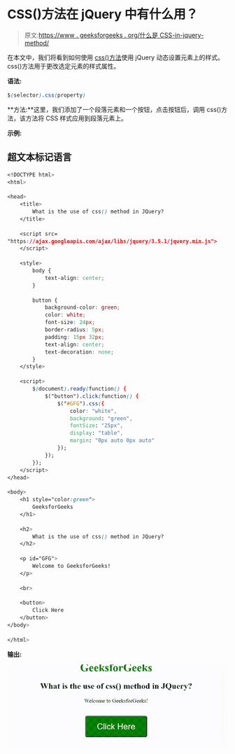 # CSS()方法在 jQuery 中有什么用？

> 原文:[https://www . geeksforgeeks . org/什么是 CSS-in-jquery-method/](https://www.geeksforgeeks.org/what-is-the-use-of-css-method-in-jquery/)

在本文中，我们将看到如何使用 [css()方法](https://www.geeksforgeeks.org/jquery-css-method/)使用 jQuery 动态设置元素上的样式。css()方法用于更改选定元素的样式属性。

**语法:**

```css
$(selector).css(property)
```

**方法:**这里，我们添加了一个段落元素和一个按钮，点击按钮后，调用 css()方法，该方法将 CSS 样式应用到段落元素上。

**示例:**

## 超文本标记语言

```css
<!DOCTYPE html>
<html>

<head>
    <title>
        What is the use of css() method in JQuery?
    </title>

    <script src=
"https://ajax.googleapis.com/ajax/libs/jquery/3.5.1/jquery.min.js">
    </script>

    <style>
        body {
            text-align: center;
        }

        button {
            background-color: green;
            color: white;
            font-size: 24px;
            border-radius: 5px;
            padding: 15px 32px;
            text-align: center;
            text-decoration: none;
        }
    </style>

    <script>
        $(document).ready(function() {
            $("button").click(function() {
                $("#GFG").css({
                    color: "white",
                    background: "green",
                    fontSize: "25px",
                    display: "table",
                    margin: "0px auto 0px auto"
                });
            });
        });
    </script>
</head>

<body>
    <h1 style="color:green">
        GeeksforGeeks
    </h1>

    <h2>
        What is the use of css() method in JQuery?
    </h2>

    <p id="GFG">
        Welcome to GeeksforGeeks!
    </p>

    <br>

    <button>
        Click Here
    </button>
</body>

</html>
```

**输出:**

![](img/4375094a4ff9fc576e4c4b648514e6db.png)
